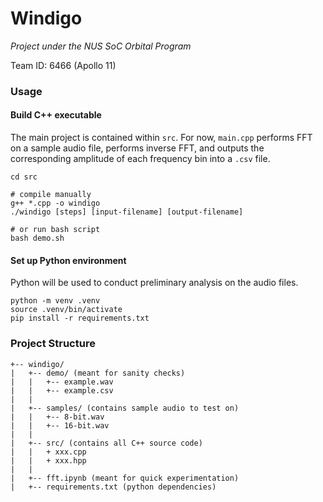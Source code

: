 # Windigo

*Project under the NUS SoC Orbital Program*

Team ID: 6466 (Apollo 11)

### Usage

#### Build C++ executable

The main project is contained within `src`. For now, `main.cpp` performs FFT on a sample audio file, performs inverse FFT, and outputs the corresponding amplitude of each frequency bin into a `.csv` file.

```
cd src

# compile manually
g++ *.cpp -o windigo
./windigo [steps] [input-filename] [output-filename]

# or run bash script
bash demo.sh
```

#### Set up Python environment

Python will be used to conduct preliminary analysis on the audio files.

```
python -m venv .venv
source .venv/bin/activate
pip install -r requirements.txt
```

### Project Structure

```
+-- windigo/
|   +-- demo/ (meant for sanity checks)
|   |   +-- example.wav
|   |   +-- example.csv
|   |
|   +-- samples/ (contains sample audio to test on)
|   |   +-- 8-bit.wav
|   |   +-- 16-bit.wav
|   |
|   +-- src/ (contains all C++ source code)
|   |   + xxx.cpp
|   |   + xxx.hpp
|   |
|   +-- fft.ipynb (meant for quick experimentation)
|   +-- requirements.txt (python dependencies)
```